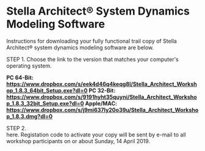 # Stella Architect® System Dynamics Modeling Software

Instructions for downloading your fully functional trail copy of Stella Architect® system dynamics modeling software are below.

STEP 1. Choose the link to the version that matches your computer's operating system.

<b>PC 64-Bit: https://www.dropbox.com/s/eek4d46q4keqg8l/Stella_Architect_Workshop_1.8.3_64bit_Setup.exe?dl=0 
PC 32-Bit: https://www.dropbox.com/s/9191hyht35quyni/Stella_Architect_Workshop_1.8.3_32bit_Setup.exe?dl=0
Apple/MAC: https://www.dropbox.com/s/j9mi637ly20o39u/Stella_Architect_Workshop_1.8.3.dmg?dl=0 </b>

STEP 2.  
 here. Registation code to activate your copy will be sent by e-mail to all workshop participants on or about Sunday, 14 April 2019.
